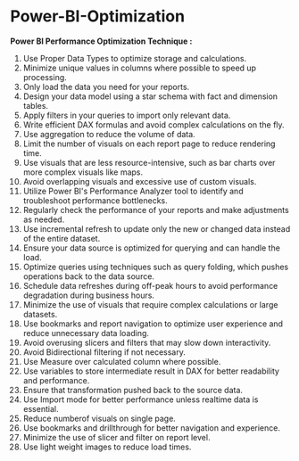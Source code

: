 # Power-BI-Optimization

**Power BI Performance Optimization Technique :**

1. Use Proper Data Types to optimize storage and calculations.
2. Minimize unique values in columns where possible to speed up processing.
3. Only load the data you need for your reports.
4. Design your data model using a star schema with fact and dimension tables.
5. Apply filters in your queries to import only relevant data.
6. Write efficient DAX formulas and avoid complex calculations on the fly.
7. Use aggregation to reduce the volume of data.
8. Limit the number of visuals on each report page to reduce rendering time.
9. Use visuals that are less resource-intensive, such as bar charts over more complex visuals like maps.
10. Avoid overlapping visuals and excessive use of custom visuals.
11. Utilize Power BI's Performance Analyzer tool to identify and troubleshoot performance bottlenecks.
12. Regularly check the performance of your reports and make adjustments as needed.
13. Use incremental refresh to update only the new or changed data instead of the entire dataset.
14. Ensure your data source is optimized for querying and can handle the load.
15. Optimize queries using techniques such as query folding, which pushes operations back to the data source.
16. Schedule data refreshes during off-peak hours to avoid performance degradation during business hours.
17. Minimize the use of visuals that require complex calculations or large datasets.
18. Use bookmarks and report navigation to optimize user experience and reduce unnecessary data loading.
19. Avoid overusing slicers and filters that may slow down interactivity.
20. Avoid Bidirectional filtering if not necessary.
21. Use Measure over calculated column where possible.
22. Use variables to store intermediate result in DAX for better readability and performance.
23. Ensure that transformation pushed back to the source data.
24. Use Import mode for better performance unless realtime data is essential.
25. Reduce numberof visuals on single page.
26. Use bookmarks and drillthrough for better navigation and experience.
27. Minimize the use of slicer and filter on report level.
28. Use light weight images to reduce load times.

